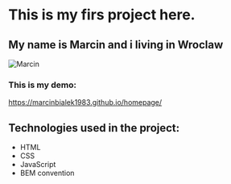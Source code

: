 # This is my firs project here.

## My name is Marcin and i living in Wroclaw

![Marcin](/image/Marcin.Bia%C5%82ek.JPG)

### This is my demo:

https://marcinbialek1983.github.io/homepage/

## Technologies used in the project:

- HTML
- CSS
- JavaScript
- BEM convention